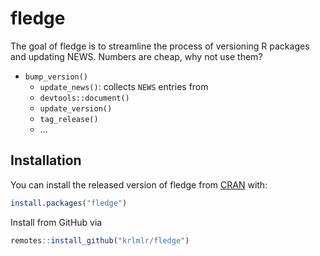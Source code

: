 
<!-- README.md is generated from README.Rmd. Please edit that file -->
fledge
======

The goal of fledge is to streamline the process of versioning R packages and updating NEWS. Numbers are cheap, why not use them?

-   `bump_version()`
    -   `update_news()`: collects `NEWS` entries from
    -   `devtools::document()`
    -   `update_version()`
    -   `tag_release()`
    -   ...

Installation
------------

You can install the released version of fledge from [CRAN](https://CRAN.R-project.org) with:

``` r
install.packages("fledge")
```

Install from GitHub via

``` r
remotes::install_github("krlmlr/fledge")
```
